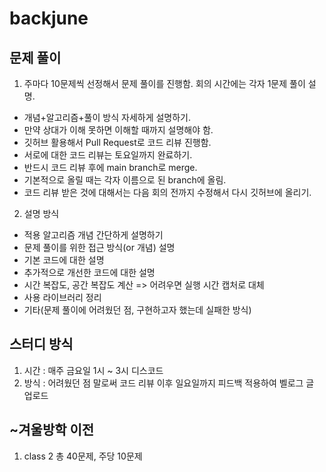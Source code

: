 # backjune
## 문제 풀이
1. 주마다 10문제씩 선정해서 문제 풀이를 진행함. 회의 시간에는 각자 1문제 풀이 설명.
+ 개념+알고리즘+풀이 방식 자세하게 설명하기.
+ 만약 상대가 이해 못하면 이해할 때까지 설명해야 함.
+ 깃허브 활용해서 Pull Request로 코드 리뷰 진행함.
+ 서로에 대한 코드 리뷰는 토요일까지 완료하기.
+ 반드시 코드 리뷰 후에 main branch로 merge.
+ 기본적으로 올릴 때는 각자 이름으로 된 branch에 올림.
+ 코드 리뷰 받은 것에 대해서는 다음 회의 전까지 수정해서 다시 깃허브에 올리기.

2. 설명 방식
+ 적용 알고리즘 개념 간단하게 설명하기
+ 문제 풀이를 위한 접근 방식(or 개념) 설명
+ 기본 코드에 대한 설명
+ 추가적으로 개선한 코드에 대한 설명
+ 시간 복잡도, 공간 복잡도 계산 => 어려우면 실행 시간 캡처로 대체
+ 사용 라이브러리 정리
+ 기타(문제 풀이에 어려웠던 점, 구현하고자 했는데 실패한 방식)

## 스터디 방식

1. 시간 : 매주 금요일 1시 ~ 3시 디스코드
2. 방식 : 어려웠던 점 말로써 코드 리뷰 이후 일요일까지 피드백 적용하여 벨로그 글 업로드

## ~겨울방학 이전

1. class 2 총 40문제, 주당 10문제
